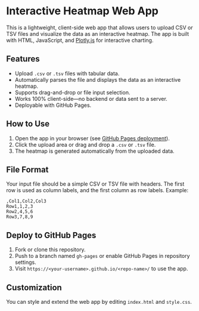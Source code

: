 # Interactive Heatmap Web App

This is a lightweight, client-side web app that allows users to upload CSV or TSV files and visualize the data as an interactive heatmap. The app is built with HTML, JavaScript, and [Plotly.js](https://plotly.com/javascript/) for interactive charting.

## Features

- Upload `.csv` or `.tsv` files with tabular data.
- Automatically parses the file and displays the data as an interactive heatmap.
- Supports drag-and-drop or file input selection.
- Works 100% client-side—no backend or data sent to a server.
- Deployable with GitHub Pages.

## How to Use

1. Open the app in your browser (see [GitHub Pages deployment](#deploy-to-github-pages)).
2. Click the upload area or drag and drop a `.csv` or `.tsv` file.
3. The heatmap is generated automatically from the uploaded data.

## File Format

Your input file should be a simple CSV or TSV file with headers. The first row is used as column labels, and the first column as row labels. Example:

```csv
,Col1,Col2,Col3
Row1,1,2,3
Row2,4,5,6
Row3,7,8,9
```

## Deploy to GitHub Pages

1. Fork or clone this repository.
2. Push to a branch named `gh-pages` or enable GitHub Pages in repository settings.
3. Visit `https://<your-username>.github.io/<repo-name>/` to use the app.

## Customization

You can style and extend the web app by editing `index.html` and `style.css`.
